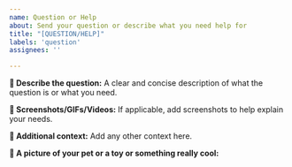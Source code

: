 ```yaml
---
name: Question or Help
about: Send your question or describe what you need help for
title: "[QUESTION/HELP]"
labels: 'question'
assignees: ''

---
```


**🐞 Describe the question:**
A clear and concise description of what the question is or what you need.

**📸 Screenshots/GIFs/Videos:**
If applicable, add screenshots to help explain your needs.

**🛝 Additional context:**
Add any other context here.

**🎡  A picture of your pet or a toy or something really cool:**
